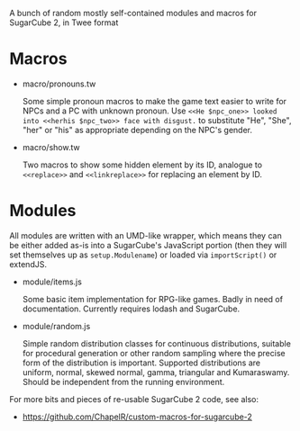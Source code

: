 A bunch of random mostly self-contained modules and macros for SugarCube 2, in Twee format

# Macros

* macro/pronouns.tw

  Some simple pronoun macros to make the game text easier to write for NPCs and a PC with unknown pronoun. Use `<<He $npc_one>> looked into <<herhis $npc_two>> face with disgust.` to substitute "He", "She", "her" or "his" as appropriate depending on the NPC's gender.
  
* macro/show.tw

  Two macros to show some hidden element by its ID, analogue to `<<replace>>` and `<<linkreplace>>` for replacing an element by ID.
  
# Modules

All modules are written with an UMD-like wrapper, which means they can be either added as-is into a SugarCube's JavaScript portion (then they will set themselves up as `setup.Modulename`) or loaded via `importScript()` or extendJS.

* module/items.js

  Some basic item implementation for RPG-like games. Badly in need of documentation. Currently requires lodash and SugarCube.
  
* module/random.js

  Simple random distribution classes for continuous distributions, suitable for procedural generation or other random sampling where the precise form of the distribution is important. Supported distributions are uniform, normal, skewed normal, gamma, triangular and Kumaraswamy. Should be independent from the running environment.

For more bits and pieces of re-usable SugarCube 2 code, see also:
* https://github.com/ChapelR/custom-macros-for-sugarcube-2
